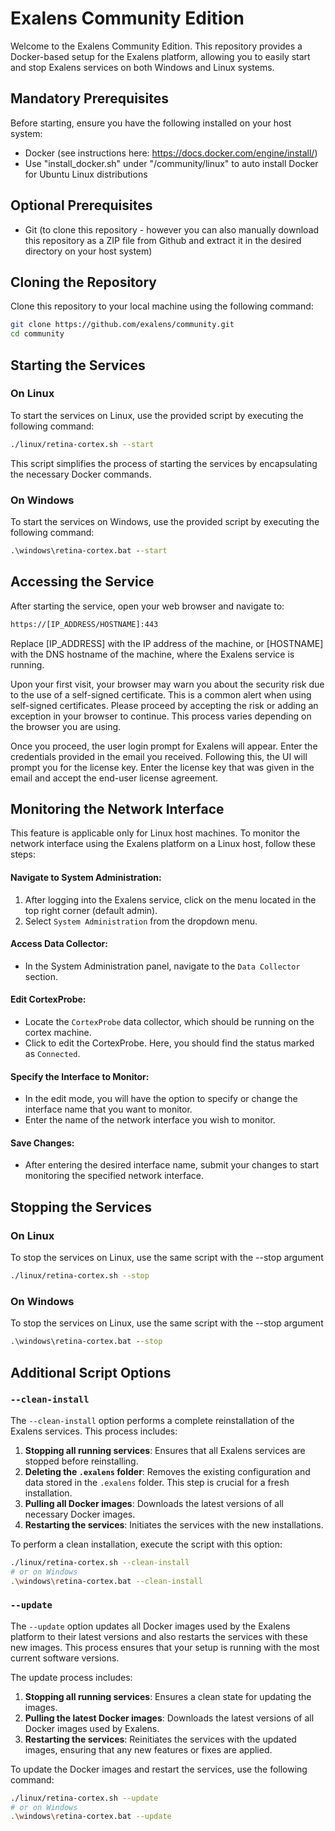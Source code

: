 # Exalens Community Edition

Welcome to the Exalens Community Edition. This repository provides a Docker-based setup for the Exalens platform, allowing you to easily start and stop Exalens services on both Windows and Linux systems.

## Mandatory Prerequisites
Before starting, ensure you have the following installed on your host system:
- Docker (see instructions here: https://docs.docker.com/engine/install/)
- Use "install_docker.sh" under "/community/linux" to auto install Docker for Ubuntu Linux distributions

## Optional Prerequisites
- Git (to clone this repository - however you can also manually download this repository as a ZIP file from Github and extract it in the desired directory on your host system)

## Cloning the Repository
Clone this repository to your local machine using the following command:
```bash
git clone https://github.com/exalens/community.git
cd community
```

## Starting the Services

### On Linux
To start the services on Linux, use the provided script by executing the following command:
```bash
./linux/retina-cortex.sh --start
```
This script simplifies the process of starting the services by encapsulating the necessary Docker commands.

### On Windows
To start the services on Windows, use the provided script by executing the following command:

```cmd
.\windows\retina-cortex.bat --start
```
## Accessing the Service
After starting the service, open your web browser and navigate to:
```html
https://[IP_ADDRESS/HOSTNAME]:443
```
Replace [IP_ADDRESS] with the IP address of the machine, or [HOSTNAME] with the DNS hostname of the machine, where the Exalens service is running.

Upon your first visit, your browser may warn you about the security risk due to the use of a self-signed certificate. This is a common alert when using self-signed certificates. Please proceed by accepting the risk or adding an exception in your browser to continue. This process varies depending on the browser you are using.

Once you proceed, the user login prompt for Exalens will appear. Enter the credentials provided in the email you received. Following this, the UI will prompt you for the license key. Enter the license key that was given in the email and accept the end-user license agreement.

## Monitoring the Network Interface

This feature is applicable only for Linux host machines. To monitor the network interface using the Exalens platform on a Linux host, follow these steps:

#### Navigate to System Administration:
1. After logging into the Exalens service, click on the menu located in the top right corner (default admin).
2. Select `System Administration` from the dropdown menu.

#### Access Data Collector:
- In the System Administration panel, navigate to the `Data Collector` section.

#### Edit CortexProbe:
- Locate the `CortexProbe` data collector, which should be running on the cortex machine.
- Click to edit the CortexProbe. Here, you should find the status marked as `Connected`.

#### Specify the Interface to Monitor:
- In the edit mode, you will have the option to specify or change the interface name that you want to monitor.
- Enter the name of the network interface you wish to monitor.

#### Save Changes:
- After entering the desired interface name, submit your changes to start monitoring the specified network interface.


## Stopping the Services
### On Linux

To stop the services on Linux, use the same script with the --stop argument
```bash
./linux/retina-cortex.sh --stop
```
### On Windows
To stop the services on Linux, use the same script with the --stop argument
```cmd
.\windows\retina-cortex.bat --stop
```
## Additional Script Options

### `--clean-install`
The `--clean-install` option performs a complete reinstallation of the Exalens services. This process includes:

1. **Stopping all running services**: Ensures that all Exalens services are stopped before reinstalling.
2. **Deleting the `.exalens` folder**: Removes the existing configuration and data stored in the `.exalens` folder. This step is crucial for a fresh installation.
3. **Pulling all Docker images**: Downloads the latest versions of all necessary Docker images.
4. **Restarting the services**: Initiates the services with the new installations.

To perform a clean installation, execute the script with this option:
```bash
./linux/retina-cortex.sh --clean-install
# or on Windows
.\windows\retina-cortex.bat --clean-install
```
### `--update`
The `--update` option updates all Docker images used by the Exalens platform to their latest versions and also restarts the services with these new images. This process ensures that your setup is running with the most current software versions.

The update process includes:
1. **Stopping all running services**: Ensures a clean state for updating the images.
2. **Pulling the latest Docker images**: Downloads the latest versions of all Docker images used by Exalens.
3. **Restarting the services**: Reinitiates the services with the updated images, ensuring that any new features or fixes are applied.

To update the Docker images and restart the services, use the following command:
```bash
./linux/retina-cortex.sh --update
# or on Windows
.\windows\retina-cortex.bat --update
```
